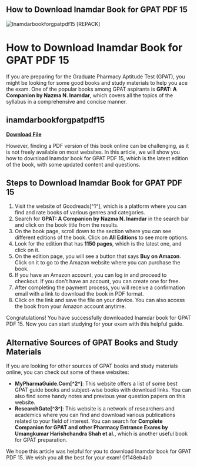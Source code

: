 ## How to Download Inamdar Book for GPAT PDF 15

 
![Inamdarbookforgpatpdf15 \[REPACK\]](https://encrypted-tbn3.gstatic.com/images?q=tbn:ANd9GcRycNJxgOEkWOLUVdIdoJS7z9UjH1xXhnSgo7-te-Z8nxmPeZmAeVeKzEw)

 
# How to Download Inamdar Book for GPAT PDF 15
 
If you are preparing for the Graduate Pharmacy Aptitude Test (GPAT), you might be looking for some good books and study materials to help you ace the exam. One of the popular books among GPAT aspirants is **GPAT: A Companion by Nazma N. Inamdar**, which covers all the topics of the syllabus in a comprehensive and concise manner.
 
## inamdarbookforgpatpdf15


[**Download File**](https://venemena.blogspot.com/?download=2tMjgV)

 
However, finding a PDF version of this book online can be challenging, as it is not freely available on most websites. In this article, we will show you how to download Inamdar book for GPAT PDF 15, which is the latest edition of the book, with some updated content and questions.
 
## Steps to Download Inamdar Book for GPAT PDF 15
 
1. Visit the website of Goodreads[^1^], which is a platform where you can find and rate books of various genres and categories.
2. Search for **GPAT: A Companion by Nazma N. Inamdar** in the search bar and click on the book title from the results.
3. On the book page, scroll down to the section where you can see different editions of the book. Click on **All Editions** to see more options.
4. Look for the edition that has **1150 pages**, which is the latest one, and click on it.
5. On the edition page, you will see a button that says **Buy on Amazon**. Click on it to go to the Amazon website where you can purchase the book.
6. If you have an Amazon account, you can log in and proceed to checkout. If you don't have an account, you can create one for free.
7. After completing the payment process, you will receive a confirmation email with a link to download the book in PDF format.
8. Click on the link and save the file on your device. You can also access the book from your Amazon account anytime.

Congratulations! You have successfully downloaded Inamdar book for GPAT PDF 15. Now you can start studying for your exam with this helpful guide.
 
## Alternative Sources of GPAT Books and Study Materials
 
If you are looking for other sources of GPAT books and study materials online, you can check out some of these websites:

- **MyPharmaGuide.Com[^2^]**: This website offers a list of some best GPAT guide books and subject-wise books with download links. You can also find some handy notes and previous year question papers on this website.
- **ResearchGate[^3^]**: This website is a network of researchers and academics where you can find and download various publications related to your field of interest. You can search for **Complete Companion for GPAT and other Pharmacy Entrance Exams by Umangkumar Harishchandra Shah et al.**, which is another useful book for GPAT preparation.

We hope this article was helpful for you to download Inamdar book for GPAT PDF 15. We wish you all the best for your exam!
 0f148eb4a0
